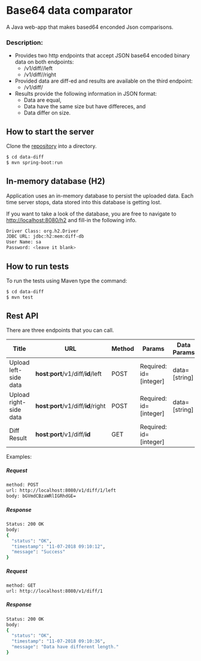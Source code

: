 # Base64 data comparator

A Java web-app that makes based64 enconded Json comparisons.


### Description:

- Provides two http endpoints that accept JSON base64 encoded binary data on both endpoints:
  - <host>/v1/diff/<ID>/left
  - <host>/v1/diff/<ID>/right
- Provided data are diff-ed and results are available on the third endpoint:
  - <host>/v1/diff/<ID>
- Results provide the following information in JSON format:
  - Data are equal,
  - Data have the same size but have differeces, and
  - Data differ on size.


## How to start the server

Clone the [repository](https://github.com/marquicodes/data-diff.git) into a directory.

```sh
$ cd data-diff
$ mvn spring-boot:run
```

## In-memory database (H2)

Application uses an in-memory database to persist the uploaded data. Each time server stops, data stored into this database is getting lost.

If you want to take a look of the database, you are free to navigate to [http://localhost:8080/h2](http://localhost:8080/h2) and fill-in the following info.

```sh
Driver Class: org.h2.Driver
JDBC URL: jdbc:h2:mem:diff-db
User Name: sa
Password: <leave it blank>
```


## How to run tests

To run the tests using Maven type the command:

```sh
$ cd data-diff
$ mvn test
```

## Rest API

There are three endpoints that you can call.

| Title | URL | Method | Params | Data Params
| ------ | ------ | ------ | ------ | ------ |
| Upload left-side data | **host**:**port**/v1/diff/**id**/left | POST | Required: id=[integer] | data=[string] |
| Upload right-side data |**host**:**port**/v1/diff/**id**/right | POST | Required: id=[integer] | data=[string] |
| Diff Result |**host**:**port**/v1/diff/**id** | GET | Required: id=[integer] |


Examples:

##### Request
```sh
method: POST
url: http://localhost:8080/v1/diff/1/left
body: bGVmdCBzaWRlIGRhdGE=
```

##### Response
```sh
Status: 200 OK
body:
{
  "status": "OK",
  "timestamp": "11-07-2018 09:10:12",
  "message": "Success"
}
```

##### Request
```sh
method: GET
url: http://localhost:8080/v1/diff/1
```

##### Response
```sh
Status: 200 OK
body:
{
  "status": "OK",
  "timestamp": "11-07-2018 09:10:36",
  "message": "Data have different length."
}
```
